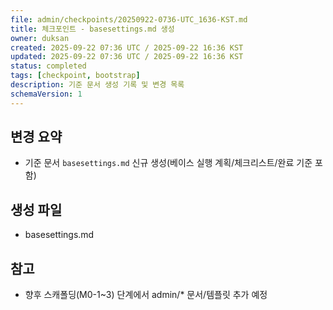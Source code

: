 ```yaml
---
file: admin/checkpoints/20250922-0736-UTC_1636-KST.md
title: 체크포인트 - basesettings.md 생성
owner: duksan
created: 2025-09-22 07:36 UTC / 2025-09-22 16:36 KST
updated: 2025-09-22 07:36 UTC / 2025-09-22 16:36 KST
status: completed
tags: [checkpoint, bootstrap]
description: 기준 문서 생성 기록 및 변경 목록
schemaVersion: 1
---
```


## 변경 요약
- 기준 문서 `basesettings.md` 신규 생성(베이스 실행 계획/체크리스트/완료 기준 포함)

## 생성 파일
- basesettings.md

## 참고
- 향후 스캐폴딩(M0-1~3) 단계에서 admin/* 문서/템플릿 추가 예정
